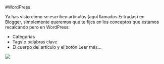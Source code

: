 #WordPress

Ya has visto cómo se escriben artículos (aquí llamados Entradas) en Blogger, simplemente queremos que te fijes en los conceptos que estamos recalcando pero en WordPress:

- Categorías
- Tags o palabras clave
- El cuerpo del artículo y el botón Leer más...

![](https://upload.wikimedia.org/wikipedia/commons/thumb/a/ae/WordPress.svg/280px-WordPress.svg.png)
